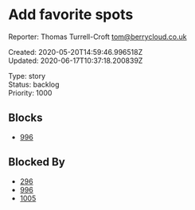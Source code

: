 # Add favorite spots

Reporter: Thomas Turrell-Croft <tom@berrycloud.co.uk>  

Created: 2020-05-20T14:59:46.996518Z  
Updated: 2020-06-17T10:37:18.200839Z

Type: story  
Status: backlog  
Priority: 1000

## Blocks
- [996](996.md "Another subtask")

## Blocked By
- [296](296.md "Vertical header")
- [996](996.md "Another subtask")
- [1005](1005.md "Create subtask")
